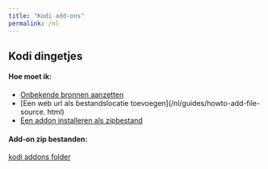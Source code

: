 ```yaml
---
title: "Kodi add-ons"
permalink: /nl
---
```


## Kodi dingetjes

#### Hoe moet ik:
* [Onbekende bronnen aanzetten](/nl/guides/enable-unknown-sources.html)
* [Een web url als bestandslocatie toevoegen](/nl/guides/howto-add-file-source.
  html)
* [Een addon installeren als zipbestand](/nl/guides/install-from-zip.html)


#### Add-on zip bestanden:
[kodi addons folder](/kodi-addons)
